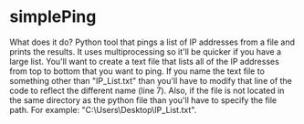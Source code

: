 # simplePing
What does it do? 
  Python tool that pings a list of IP addresses from a file and prints the results. It uses multiprocessing so it'll be quicker if you have a large list. You'll want to create a text file that lists all of the IP addresses from top to bottom that you want to ping. If you name the text file to something other than "IP_List.txt" than you'll have to modify that line of the code to reflect the different name (line 7). Also, if the file is not located in the same directory as the python file than you'll have to specify the file path. For example: "C:\\Users\\Desktop\\IP_List.txt". 

